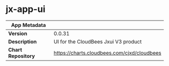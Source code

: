 # jx-app-ui

|App Metadata||
|---|---|
| **Version** | 0.0.31 |
| **Description** | UI for the CloudBees Jxui V3 product |
| **Chart Repository** | https://charts.cloudbees.com/cjxd/cloudbees |
